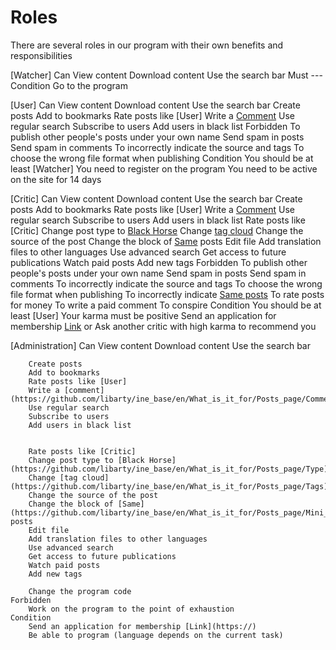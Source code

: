 # Roles

There are several roles in our program with their own benefits and responsibilities

[Watcher]
	Can
		View content
		Download content
		Use the search bar
	Must
		---
	Condition
		Go to the program


[User]
	Can
		View content
		Download content
		Use the search bar
		Create posts
		Add to bookmarks
		Rate posts like [User]
		Write a [Comment](https://github.com/libarty/ine_base/en/What_is_it_for/Posts_page/Comments)
		Use regular search
		Subscribe to users
		Add users in black list
	Forbidden
		To publish other people's posts under your own name
		Send spam in posts 
		Send spam in comments 
		To incorrectly indicate the source and tags
		To choose the wrong file format when publishing
	Condition
		You should be at least [Watcher]
		You need to register on the program
		You need to be active on the site for 14 days


[Critic]
	Can
		View content
		Download content
		Use the search bar
		Create posts
		Add to bookmarks
		Rate posts like [User]
		Write a [Comment](https://github.com/libarty/ine_base/en/What_is_it_for/Posts_page/Comments)
		Use regular search
		Subscribe to users
		Add users in black list
		Rate posts like [Critic]
		Change post type to [Black Horse](https://github.com/libarty/ine_base/en/What_is_it_for/Posts_page/Type)
		Change [tag cloud](https://github.com/libarty/ine_base/en/What_is_it_for/Posts_page/Tags)
		Change the source of the post
		Change the block of [Same](https://github.com/libarty/ine_base/en/What_is_it_for/Posts_page/Mini_posts_block) posts
		Edit file
		Add translation files to other languages 
		Use advanced search
		Get access to future publications
		Watch paid posts
		Add new tags
	Forbidden
		To publish other people's posts under your own name
		Send spam in posts 
		Send spam in comments 
		To incorrectly indicate the source and tags
		To choose the wrong file format when publishing
		To incorrectly indicate [Same posts](https://github.com/libarty/ine_base/en/What_is_it_for/Posts_page/Mini_posts_block)
		To rate posts for money
		To write a paid comment
		To conspire
	Condition
		You should be at least [User]
		Your karma must be positive
		Send an application for membership [Link](https://)  or
		Ask another critic with high karma to recommend you


[Administration]
	Can
		View content
		Download content
		Use the search bar

		Create posts
		Add to bookmarks
		Rate posts like [User]
		Write a [comment](https://github.com/libarty/ine_base/en/What_is_it_for/Posts_page/Comments)
		Use regular search
		Subscribe to users
		Add users in black list
 

		Rate posts like [Critic]
		Change post type to [Black Horse](https://github.com/libarty/ine_base/en/What_is_it_for/Posts_page/Type)
		Change [tag cloud](https://github.com/libarty/ine_base/en/What_is_it_for/Posts_page/Tags)
		Change the source of the post
		Change the block of [Same](https://github.com/libarty/ine_base/en/What_is_it_for/Posts_page/Mini_posts_block) posts
		Edit file
		Add translation files to other languages 
		Use advanced search
		Get access to future publications
		Watch paid posts
		Add new tags
		
		Change the program code
	Forbidden
		Work on the program to the point of exhaustion
	Condition
		Send an application for membership [Link](https://) 
		Be able to program (language depends on the current task)

